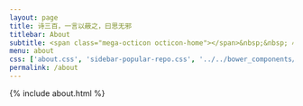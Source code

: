 ```yaml
---
layout: page
title: 诗三百，一言以蔽之，曰思无邪
titlebar: About
subtitle: <span class="mega-octicon octicon-home"></span>&nbsp;&nbsp; 心怀坦荡
menu: about
css: ['about.css', 'sidebar-popular-repo.css', '../../bower_components/flag-icon-css/css/flag-icon.min.css']
permalink: /about
---
```


{% include about.html %}


